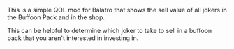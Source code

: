 This is a simple QOL mod for Balatro that shows the sell value of all jokers in the Buffoon Pack and in the shop.

This can be helpful to determine which joker to take to sell in a buffoon pack that you aren't interested in investing in.
